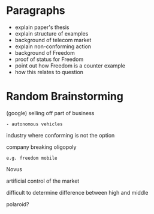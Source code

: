 # Paragraphs

- explain paper's thesis
- explain structure of examples
- background of telecom market
- explain non-conforming action
- background of Freedom
- proof of status for Freedom
- point out how Freedom is a counter example
- how this relates to question



# Random Brainstorming

(google) selling off part of business

    - autonomous vehicles

industry where conforming is not the option


company breaking oligopoly

    e.g. freedom mobile

Novus

artificial control of the market

difficult to determine difference between high and middle

polaroid?




